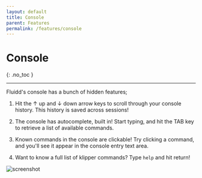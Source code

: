```yaml
---
layout: default
title: Console
parent: Features
permalink: /features/console
---
```


# Console
{: .no_toc }

---

Fluidd's console has a bunch of hidden features;

1. Hit the ↑ up and ↓ down arrow keys to scroll through your console history.
   This history is saved across sessions!

2. The console has autocomplete, built in! Start typing, and hit the TAB key
   to retrieve a list of available commands.

3. Known commands in the console are clickable! Try clicking a command, and
   you'll see it appear in the console entry text area.

4. Want to know a full list of klipper commands? Type `help` and hit return!

![screenshot](/assets/images/console.png)
